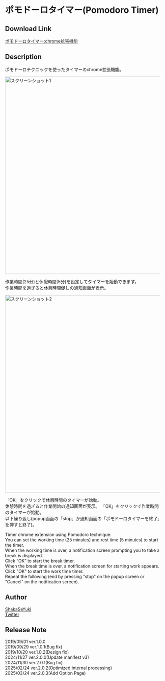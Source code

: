 ポモドーロタイマー(Pomodoro Timer)
====

## Download Link
[ポモドーロタイマー:chrome拡張機能](https://chrome.google.com/webstore/detail/%E3%83%9D%E3%83%A2%E3%83%89%E3%83%BC%E3%83%AD%E3%82%BF%E3%82%A4%E3%83%9E%E3%83%BCpomodoro-timer/lpfaeeoapaaljlcgaifnahimgbocleeb?hl=ja)

## Description
ポモドーロテクニックを使ったタイマーのchrome拡張機能。  

<img width="640" alt="スクリーンショット1" src="https://github.com/user-attachments/assets/6b65af61-89bd-4b72-8bc7-f764252aafdb">

作業時間(25分)と休憩時間(5分)を設定してタイマーを始動できます。  
作業時間を過ぎると休憩時間促しの通知画面が表示。  

<img width="640" alt="スクリーンショット2" src="https://github.com/user-attachments/assets/287569aa-b6f0-4c75-8ea0-14074ef4b204">

「OK」をクリックで休憩時間のタイマーが始動。  
休憩時間を過ぎると作業開始の通知画面が表示。
「OK」をクリックで作業時間のタイマーが始動。  
以下繰り返し(popup画面の「stop」か通知画面の「ポモドーロタイマーを終了」を押すと終了)。

Timer chrome extension using Pomodoro technique.  
You can set the working time (25 minutes) and rest time (5 minutes) to start the timer.  
When the working time is over, a notification screen prompting you to take a break is displayed.  
Click “OK” to start the break timer.  
When the break time is over, a notification screen for starting work appears.  
Click "OK" to start the work time timer.  
Repeat the following (end by pressing "stop" on the popup screen or "Cancel" on the notification screen).

## Author
[ShakaSeYuki](https://github.com/ShakaSeYuki)  
[Twitter](https://twitter.com/ShakaSeYuki)

## Release Note
2019/09/01 ver.1.0.0  
2019/09/29 ver.1.0.1(Bug fix)  
2019/10/20 ver.1.0.2(Design fix)  
2024/11/27 ver.2.0.0(Update manifest v3)  
2024/11/30 ver.2.0.1(Bug fix)  
2025/02/24 ver.2.0.2(Optimized internal processing)  
2025/03/24 ver.2.0.3(Add Option Page)  